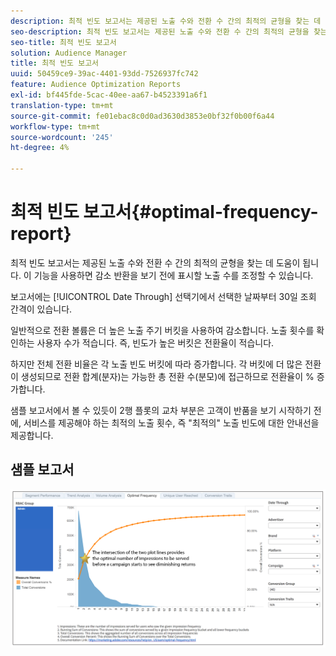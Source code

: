 ```yaml
---
description: 최적 빈도 보고서는 제공된 노출 수와 전환 수 간의 최적의 균형을 찾는 데 도움이 됩니다. 이 기능을 사용하면 감소 반환을 보기 전에 표시할 노출 수를 조정할 수 있습니다.
seo-description: 최적 빈도 보고서는 제공된 노출 수와 전환 수 간의 최적의 균형을 찾는 데 도움이 됩니다. 이 기능을 사용하면 감소 반환을 보기 전에 표시할 노출 수를 조정할 수 있습니다.
seo-title: 최적 빈도 보고서
solution: Audience Manager
title: 최적 빈도 보고서
uuid: 50459ce9-39ac-4401-93dd-7526937fc742
feature: Audience Optimization Reports
exl-id: bf445fde-5cac-40ee-aa67-b4523391a6f1
translation-type: tm+mt
source-git-commit: fe01ebac8c0d0ad3630d3853e0bf32f0b00f6a44
workflow-type: tm+mt
source-wordcount: '245'
ht-degree: 4%

---
```


# 최적 빈도 보고서{#optimal-frequency-report}

최적 빈도 보고서는 제공된 노출 수와 전환 수 간의 최적의 균형을 찾는 데 도움이 됩니다. 이 기능을 사용하면 감소 반환을 보기 전에 표시할 노출 수를 조정할 수 있습니다.

보고서에는 [!UICONTROL Date Through] 선택기에서 선택한 날짜부터 30일 조회 간격이 있습니다.

일반적으로 전환 볼륨은 더 높은 노출 주기 버킷을 사용하여 감소합니다. 노출 횟수를 확인하는 사용자 수가 적습니다. 즉, 빈도가 높은 버킷은 전환율이 적습니다.

하지만 전체 전환 비율은 각 노출 빈도 버킷에 따라 증가합니다. 각 버킷에 더 많은 전환이 생성되므로 전환 합계(분자)는 가능한 총 전환 수(분모)에 접근하므로 전환율이 % 증가합니다.

샘플 보고서에서 볼 수 있듯이 2행 플롯의 교차 부분은 고객이 반품을 보기 시작하기 전에, 서비스를 제공해야 하는 최적의 노출 횟수, 즉 &quot;최적의&quot; 노출 빈도에 대한 안내선을 제공합니다.

## 샘플 보고서

![최적 주파수](assets/optimal-frequency2.png)
